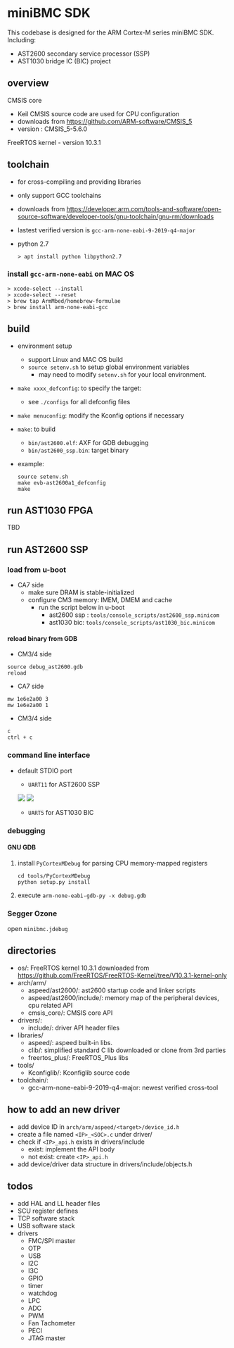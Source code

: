 # miniBMC SDK
This codebase is designed for the ARM Cortex-M series miniBMC SDK.  
Including:
- AST2600 secondary service processor (SSP)
- AST1030 bridge IC (BIC) project

## overview
CMSIS core
  - Keil CMSIS source code are used for CPU configuration
  - downloads from https://github.com/ARM-software/CMSIS_5
  - version : CMSIS_5-5.6.0

FreeRTOS kernel
	- version 10.3.1
## toolchain
- for cross-compiling and providing libraries
- only support GCC toolchains
- downloads from https://developer.arm.com/tools-and-software/open-source-software/developer-tools/gnu-toolchain/gnu-rm/downloads
- lastest verified version is ```gcc-arm-none-eabi-9-2019-q4-major```
- python 2.7

	```shell=
	> apt install python libpython2.7
	```

### install `gcc-arm-none-eabi` on MAC OS
```shell=
> xcode-select --install
> xcode-select --reset
> brew tap ArmMbed/homebrew-formulae
> brew install arm-none-eabi-gcc
```

## build
- environment setup
  - support Linux and MAC OS build
  - `source setenv.sh` to setup global environment variables
    - may need to modify `setenv.sh` for your local environment.
- `make xxxx_defconfig`:  to specify the target: 
  - see `./configs` for all defconfig files
- `make menuconfig`: modify the Kconfig options if necessary
- `make`: to build
  - `bin/ast2600.elf`: AXF for GDB debugging
  - `bin/ast2600_ssp.bin`: target binary
- example:

  ```shell=
  source setenv.sh
  make evb-ast2600a1_defconfig
  make
  ```

## run AST1030 FPGA
TBD

## run AST2600 SSP
### load from u-boot
- CA7 side
	- make sure DRAM is stable-initialized
  	- configure CM3 memory: IMEM, DMEM and cache
    	- run the script below in u-boot
        	- ast2600 ssp    : `tools/console_scripts/ast2600_ssp.minicom`
            - ast1030 bic: `tools/console_scripts/ast1030_bic.minicom`

#### reload binary from GDB
- CM3/4 side
```
source debug_ast2600.gdb
reload
```
- CA7 side
```
mw 1e6e2a00 3
mw 1e6e2a00 1
```

- CM3/4 side
```
c
ctrl + c
```


### command line interface
- default STDIO port
    - `UART11` for AST2600 SSP 
	
	![](doc/uart11_connect_0.jpg)
	![](doc/uart11_connect_1.jpg)
    - `UART5` for AST1030 BIC

### debugging
#### GNU GDB
1. install `PyCortexMDebug` for parsing CPU memory-mapped registers
   ```
   cd tools/PyCortexMDebug
   python setup.py install
   ```
2. execute `arm-none-eabi-gdb-py -x debug.gdb`

### Segger Ozone
open `minibmc.jdebug`

## directories
- os/: FreeRTOS kernel 10.3.1 downloaded from https://github.com/FreeRTOS/FreeRTOS-Kernel/tree/V10.3.1-kernel-only
- arch/arm/
	- aspeed/ast2600/: ast2600 startup code and linker scripts
	- aspeed/ast2600/include/: memory map of the peripheral devices, cpu related API
	- cmsis_core/:  CMSIS core API
- drivers/:
	- include/: driver API header files
- libraries/
	- aspeed/: aspeed built-in libs.
	- clib/: simplified standard C lib downloaded or clone from 3rd parties
	- freertos_plus/: FreeRTOS_Plus libs
- tools/
	- Kconfiglib/: Kconfiglib source code
- toolchain/:
	- gcc-arm-none-eabi-9-2019-q4-major: newest verified cross-tool
## how to add an new driver
- add device ID in `arch/arm/aspeed/<target>/device_id.h`
- create a file named `<IP>_<SOC>.c` under driver/
- check if `<IP>_api.h` exists in drivers/include
	- exist: implement the API body
	- not exist: create `<IP>_api.h`
- add device/driver data structure in drivers/include/objects.h

## todos
- add HAL and LL header files
- SCU register defines
- TCP software stack
- USB software stack
- drivers	
	- FMC/SPI master
	- OTP
	- USB
	- I2C
	- I3C
	- GPIO
	- timer
	- watchdog
	- LPC
	- ADC
	- PWM
	- Fan Tachometer
	- PECI
	- JTAG master

